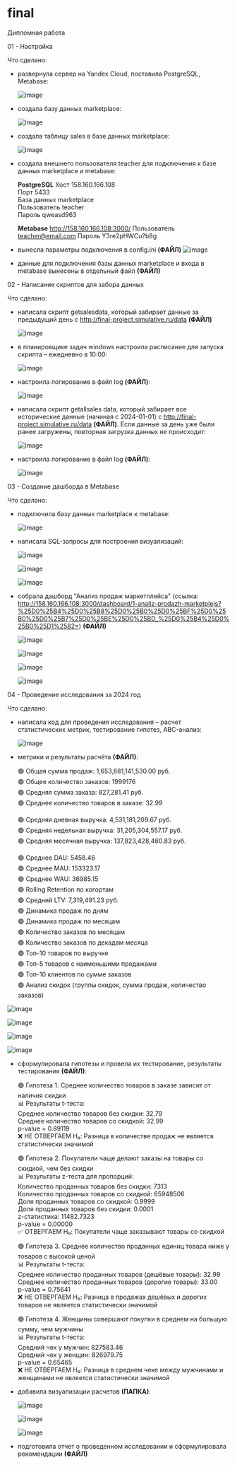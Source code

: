 # final
Дипломная работа

01 - Настройка  

Что сделано:  
- развернула сервер на Yandex Cloud, поставила PostgreSQL, Metabase:
  
  ![image](https://github.com/user-attachments/assets/863dc2db-6440-4f0e-b2b6-530f6cff5ab6)
    
- создала базу данных marketplace:

  ![image](https://github.com/user-attachments/assets/36bea35c-5aa6-46f2-b2a4-bee2df1449d0)  
  
- создала таблицу sales в базе данных marketplace:
  
  ![image](https://github.com/user-attachments/assets/53a9da85-243a-44a2-a864-5df4128da852)  
  
- создала внешнего пользователя teacher для подключения к базе данных marketplace и metabase:
  
  **PostgreSQL**
  Хост          158.160.166.108  
  Порт          5433  
  База данных   marketplace  
  Пользователь	teacher  
  Пароль 		    qweasd963

  **Metabase**
  http://158.160.166.108:3000/
  Пользователь  teacher@email.com
  Пароль        Y3re2pHWCu?b8g

- вынесла параметры подключения в config.ini **(ФАЙЛ)**
  ![image](https://github.com/user-attachments/assets/f8767cfc-89cc-4c51-b757-e979debb497b)

- данные для подключения базы данных marketplace и входа в metabase вынесены в отдельный файл **(ФАЙЛ)**

02 - Написание скриптов для забора данных  

Что сделано:  

- написала скрипт getsalesdata, который забирает данные за предыдущий день с http://final-project.simulative.ru/data **(ФАЙЛ)**

  ![image](https://github.com/user-attachments/assets/856d59f5-0202-4306-af0c-aeb8c29bd7ea)

- в планировщике задач windows настроила расписание для запуска скрипта – ежедневно в 10:00:

  ![image](https://github.com/user-attachments/assets/af4034e2-81c0-45f4-988a-570c5eccad72)

- настроила логирование в файл log **(ФАЙЛ)**:

  ![image](https://github.com/user-attachments/assets/ec7182d6-4946-43e2-b85c-04329a9f4639)

- написала скрипт getallsales data, который забирает все исторические данные (начиная с 2024-01-01) с http://final-project.simulative.ru/data **(ФАЙЛ)**. Если данные за день уже были ранее загружены, повторная загрузка данных не происходит:

  ![image](https://github.com/user-attachments/assets/c6e29fde-d4c3-44a1-b633-7d00e6101881)  

- настроила логирование в файл log **(ФАЙЛ)**:  

  ![image](https://github.com/user-attachments/assets/097dcfcf-d68b-4a96-aa5d-be36343d5361)

03 - Создание дашборда в Metabase  

Что сделано:  

- подключила базу данных marketplace к metabase:

  ![image](https://github.com/user-attachments/assets/7189d4e8-c4a8-41f2-98af-36a3b3813c6c)  

- написала SQL-запросы для построения визуализаций:

  ![image](https://github.com/user-attachments/assets/244d7ff5-e65b-480f-af40-5ab6d03e36e2)  

  ![image](https://github.com/user-attachments/assets/7cff3cce-3693-4494-86d3-032aecb0d00d)  

  ![image](https://github.com/user-attachments/assets/b6d76cd1-bb95-43f7-b297-3c1fc873ca35)  

- собрала дашборд "Анализ продаж маркетплейса" (ссылка: http://158.160.166.108:3000/dashboard/1-analiz-prodazh-marketplejs?%25D0%25B4%25D0%25B8%25D0%25B0%25D0%25BF%25D0%25B0%25D0%25B7%25D0%25BE%25D0%25BD_%25D0%25B4%25D0%25B0%25D1%2582=) **(ФАЙЛ)**

  ![image](https://github.com/user-attachments/assets/19034ba8-c60f-43a6-9706-4da9e2319d14)  

  ![image](https://github.com/user-attachments/assets/2d4d274d-69de-41e4-9e9c-79fcf1d96bff)  

  ![image](https://github.com/user-attachments/assets/80ae580e-1dfe-4ceb-9aa6-4eb824f4cbb1)  

  ![image](https://github.com/user-attachments/assets/4273573d-5598-4d2b-a81e-5d4a211c73f9)  

04 - Проведение исследования за 2024 год  

Что сделано:  

- написала код для проведения исследования – расчет статистических метрик, тестирование гипотез, ABC-анализ:  

  ![image](https://github.com/user-attachments/assets/38998db7-c871-4ff0-a550-7484165a3825)

- метрики и результаты расчёта **(ФАЙЛ)**:  

  🟢 Общая сумма продаж: 1,653,881,141,530.00 руб.  
  🟢 Общее количество заказов: 1999176  
  🟢 Средняя сумма заказа: 827,281.41 руб.  
  🟢 Среднее количество товаров в заказе: 32.99  

  🟢 Средняя дневная выручка: 4,531,181,209.67 руб.  
  🟢 Средняя недельная выручка: 31,205,304,557.17 руб.  
  🟢 Средняя месячная выручка: 137,823,428,460.83 руб.  

  🟢 Среднее DAU: 5458.46  
  🟢 Среднее MAU: 153323.17  
  🟢 Среднее WAU: 36985.15  
  🟢 Rolling Retention по когортам  
  🟢 Средний LTV: 7,319,491.23 руб.  
  🟢 Динамика продаж по дням  
  🟢 Динамика продаж по месяцам  
  🟢 Количество заказов по месяцам  
  🟢 Количество заказов по декадам месяца  
  🟢 Топ-10 товаров по выручке  
  🟢 Топ-5 товаров с наименьшими продажами  
  🟢 Топ-10 клиентов по сумме заказов  
  🟢 Анализ скидок (группы скидок, сумма продаж, количество заказов)  
  
![image](https://github.com/user-attachments/assets/07750398-791e-426e-b52c-9062e41fab2a)

![image](https://github.com/user-attachments/assets/16312d73-4d4d-4759-8977-411f9707b467)

![image](https://github.com/user-attachments/assets/8dd85e13-cb17-4c58-8dcc-559b5a0ac6de)

![image](https://github.com/user-attachments/assets/817d72dc-089f-4b6e-8d46-379e1edacc64)

- сформулировала гипотезы и провела их тестирование, результаты тестирования **(ФАЙЛ)**:  

  🟢 Гипотеза 1. Среднее количество товаров в заказе зависит от наличия скидки  
  📊 Результаты t-теста:  
  Среднее количество товаров без скидки: 32.79  
  Среднее количество товаров со скидкой: 32.99  
  p-value = 0.89119  
  ❌ НЕ ОТВЕРГАЕМ H₀: Разница в количестве продаж не является статистически значимой  

  🟢 Гипотеза 2. Покупатели чаще делают заказы на товары со скидкой, чем без скидки  
  📊 Результаты z-теста для пропорций:  
  Количество проданных товаров без скидки: 7313  
  Количество проданных товаров со скидкой: 65948506  
  Доля проданных товаров со скидкой: 0.9999  
  Доля проданных товаров без скидки: 0.0001  
  z-статистика: 11482.7323  
  p-value = 0.00000  
  ✅ ОТВЕРГАЕМ H₀: Покупатели чаще заказывают товары со скидкой  

  🟢 Гипотеза 3. Среднее количество проданных единиц товара ниже у товаров с высокой ценой  
  📊 Результаты t-теста:  
  Среднее количество проданных товаров (дешёвые товары): 32.99  
  Среднее количество проданных товаров (дорогие товары): 33.00  
  p-value = 0.75641  
  ❌ НЕ ОТВЕРГАЕМ H₀: Разница в продажах дешёвых и дорогих товаров не является статистически значимой  

  🟢 Гипотеза 4. Женщины совершают покупки в среднем на большую сумму, чем мужчины  
  📊 Результаты t-теста:  
  Средний чек у мужчин: 827583.46  
  Средний чек у женщин: 826979.75  
  p-value = 0.65465  
  ❌ НЕ ОТВЕРГАЕМ H₀: Разница в среднем чеке между мужчинами и женщинами не является статистически значимой  

 - добавила визуализации расчетов **(ПАПКА)**:  

   ![image](https://github.com/user-attachments/assets/896a7f03-11a0-4ada-8881-3a6ee0d57e6c)  

   ![image](https://github.com/user-attachments/assets/337341c3-a2e3-4697-8475-aa43ce6a8275)  

   ![image](https://github.com/user-attachments/assets/6b437efa-26b2-490a-8403-5147952a76e1)  

  - подготовила отчет о проведенном исследовании и сформулировала рекомендации **(ФАЙЛ)**
